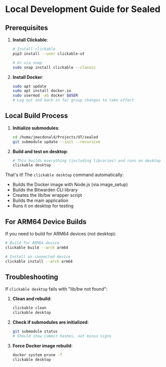 # Local Development Guide for Sealed

## Prerequisites

1. **Install Clickable**:
   ```bash
   # Install clickable
   pip3 install --user clickable-ut
   
   # Or via snap
   sudo snap install clickable --classic
   ```

2. **Install Docker**:
   ```bash
   sudo apt update
   sudo apt install docker.io
   sudo usermod -aG docker $USER
   # Log out and back in for group changes to take effect
   ```

## Local Build Process

1. **Initialize submodules**:
   ```bash
   cd /home/jmacdonald/Projects/UT/sealed
   git submodule update --init --recursive
   ```

2. **Build and test on desktop**:
   ```bash
   # This builds everything (including libraries) and runs on desktop
   clickable desktop
   ```

That's it! The `clickable desktop` command automatically:
- Builds the Docker image with Node.js (via image_setup)
- Builds the Bitwarden CLI library 
- Creates the lib/bw wrapper script
- Builds the main application
- Runs it on desktop for testing

## For ARM64 Device Builds

If you need to build for ARM64 devices (not desktop):

```bash
# Build for ARM64 device
clickable build --arch arm64

# Install on connected device
clickable install --arch arm64
```

## Troubleshooting

If `clickable desktop` fails with "lib/bw not found":

1. **Clean and rebuild**:
   ```bash
   clickable clean
   clickable desktop
   ```

2. **Check if submodules are initialized**:
   ```bash
   git submodule status
   # Should show commit hashes, not minus signs
   ```

3. **Force Docker image rebuild**:
   ```bash
   docker system prune -f
   clickable desktop
   ```
